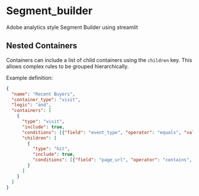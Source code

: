 # Segment_builder
Adobe analytics style Segment Builder using streamlit

## Nested Containers

Containers can include a list of child containers using the `children` key. This allows complex rules to be grouped hierarchically.

Example definition:

```json
{
  "name": "Recent Buyers",
  "container_type": "visit",
  "logic": "and",
  "containers": [
    {
      "type": "visit",
      "include": true,
      "conditions": [{"field": "event_type", "operator": "equals", "value": "purchase"}],
      "children": [
        {
          "type": "hit",
          "include": true,
          "conditions": [{"field": "page_url", "operator": "contains", "value": "/thank"}]
        }
      ]
    }
  ]
}
```
